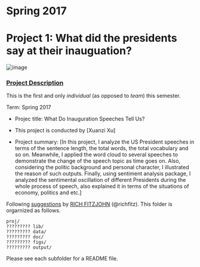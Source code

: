 # Spring 2017
# Project 1: What did the presidents say at their inauguation?

![image](figs/title.jpg)

### [Project Description](doc/)
This is the first and only *individual* (as opposed to *team*) this semester. 

Term: Spring 2017

+ Projec title: What Do Inauguration Speeches Tell Us?
+ This project is conducted by [Xuanzi Xu]

+ Project summary: [In this project, I analyze the US President speeches in terms of the sentence length, the total words, the total vocabulary and so on. Meanwhile, I applied the word cloud to several speeches to demonstrate the change of the speech topic as time goes on. Also, considering the politic background and personal character, I illustrated the reason of such outputs. Finally, using sentiment analysis package, I analyzed the sentimental oscillation of different Presidents during the whole process of speech, also explained it in terms of the situations of economy, politics and etc.] 

Following [suggestions](http://nicercode.github.io/blog/2013-04-05-projects/) by [RICH FITZJOHN](http://nicercode.github.io/about/#Team) (@richfitz). This folder is orgarnized as follows.

```
proj/
????????? lib/
????????? data/
????????? doc/
????????? figs/
????????? output/
```

Please see each subfolder for a README file.
